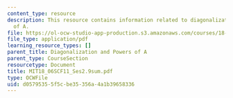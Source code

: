 ```yaml
---
content_type: resource
description: This resource contains information related to diagonalization and powers
  of A.
file: https://ol-ocw-studio-app-production.s3.amazonaws.com/courses/18-06sc-linear-algebra-fall-2011/d05795355f5cbe35356a4a1b39658336_MIT18_06SCF11_Ses2.9sum.pdf
file_type: application/pdf
learning_resource_types: []
parent_title: Diagonalization and Powers of A
parent_type: CourseSection
resourcetype: Document
title: MIT18_06SCF11_Ses2.9sum.pdf
type: OCWFile
uid: d0579535-5f5c-be35-356a-4a1b39658336
---
```

